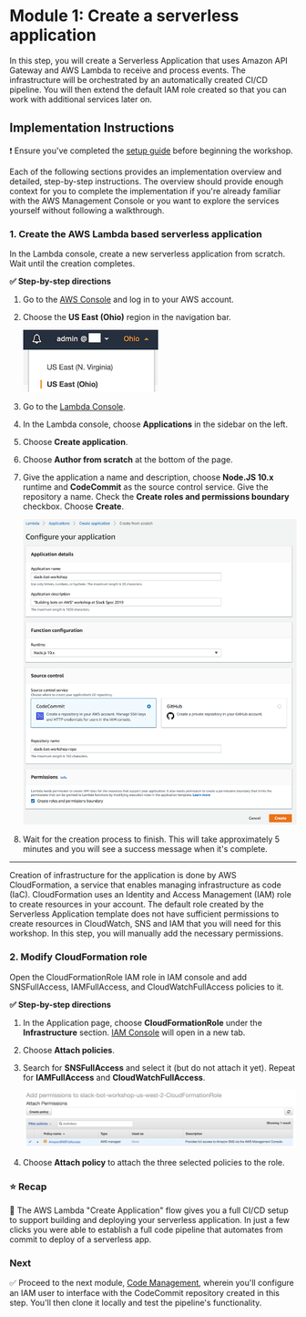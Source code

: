 # Module 1: Create a serverless application

In this step, you will create a Serverless Application that uses Amazon API Gateway and AWS Lambda to receive and process events. The infrastructure will be orchestrated by an automatically created CI/CD pipeline. You will then extend the default IAM role created so that you can work with additional services later on.

## Implementation Instructions

:heavy_exclamation_mark: Ensure you've completed the [setup guide][setup] before beginning
the workshop.

Each of the following sections provides an implementation overview and detailed, step-by-step instructions. The overview should provide enough context for you to complete the implementation if you're already familiar with the AWS Management Console or you want to explore the services yourself without following a walkthrough.

### 1. Create the AWS Lambda based serverless application
In the Lambda console, create a new serverless application from scratch. Wait until the creation completes.

**:white_check_mark: Step-by-step directions**

1. Go to the [AWS Console][aws-console] and log in to your AWS account.
1. Choose the **US East (Ohio)** region in the navigation bar.

    ![Region selector](../images/console-region.png)

1. Go to the [Lambda Console][lambda-console].
1. In the Lambda console, choose **Applications** in the sidebar on the left.
1. Choose **Create application**.
1. Choose **Author from scratch** at the bottom of the page.
1. Give the application a name and description, choose **Node.JS 10.x** runtime and **CodeCommit** as the source control service. Give the repository a name. Check the **Create roles and permissions boundary** checkbox. Choose **Create**.

    ![Create application](../images/console-create-application-step-2.png)

1. Wait for the creation process to finish. This will take approximately 5 minutes and you will see a success message when it's complete.

---

Creation of infrastructure for the application is done by AWS CloudFormation, a service that enables managing infrastructure as code (IaC). CloudFormation uses an Identity and Access Management (IAM) role to create resources in your account. The default role created by the Serverless Application template does not have sufficient permissions to create resources in CloudWatch, SNS and IAM that you will need for this workshop. In this step, you will manually add the necessary permissions.

### 2. Modify CloudFormation role
Open the CloudFormationRole IAM role in IAM console and add SNSFullAccess, IAMFullAccess, and CloudWatchFullAccess policies to it.

**:white_check_mark: Step-by-step directions**

1. In the Application page, choose **CloudFormationRole** under the **Infrastructure** section. [IAM Console][iam-console] will open in a new tab.
1. Choose **Attach policies**.
1. Search for **SNSFullAccess** and select it (but do not attach it yet). Repeat for **IAMFullAccess** and **CloudWatchFullAccess**.
    
    ![SNSFullAccess](../images/permissions-iam-snsfullaccess.png)

1. Choose **Attach policy** to attach the three selected policies to the role.

### :star: Recap

:wrench: The AWS Lambda "Create Application" flow gives you a full CI/CD setup to support building and deploying your serverless application. In just a few clicks you were able to establish a full code pipeline that automates from commit to deploy of a serverless app.

### Next

:white_check_mark: Proceed to the next module, [Code Management][code-management], 
wherein you'll configure an IAM user to interface with the CodeCommit repository created in this step. You'll then clone it locally and test the pipeline's functionality.

[cognito]: https://aws.amazon.com/cognito/
[lambda]: https://aws.amazon.com/lambda/
[api-gw]: https://aws.amazon.com/api-gateway/
[s3]: https://aws.amazon.com/s3/
[dynamodb]: https://aws.amazon.com/dynamodb/
[secrets-manager]: https://aws.amazon.com/secrets-manager/
[sns]: https://aws.amazon.com/sns/
[cloudwatch]: https://aws.amazon.com/cloudwatch/
[chatbot]: https://aws.amazon.com/chatbot/
[aws-sam]: https://aws.amazon.com/serverless/sam/
[codepipeline]: https://aws.amazon.com/codepipeline/
[codecommit]: https://aws.amazon.com/codecommit/
[codebuild]: https://aws.amazon.com/codebuild/
[cloudformation]: https://aws.amazon.com/cloudformation/
[aws-console]: https://console.aws.amazon.com
[iam-console]: https://console.aws.amazon.com/iam/home
[lambda-console]: https://console.aws.amazon.com/lambda/home
[cfn-console]: https://console.aws.amazon.com/cloudformation/home
[s3-console]: https://console.aws.amazon.com/s3/home
[chatbot-console]: https://console.aws.amazon.com/chatbot/home
[api-slack]: https://api.slack.com

[setup]: ../00_Setup/
[cleanup]: ../01_Cleanup/
[serverless-app-setup]: ../1_ServerlessAppSetup/
[code-management]: ../2_CodeManagement/
[setup-chatbot]: ../3_ChatBot/
[notifications]: ../4_AWSNotifications/